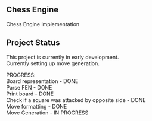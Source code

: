 ## Chess Engine

Chess Engine implementation

## Project Status

This project is currently in early development.  
Currently setting up move generation.

PROGRESS:  
Board representation - DONE  
Parse FEN - DONE  
Print board - DONE  
Check if a square was attacked by opposite side - DONE  
Move formatting - DONE  
Move Generation - IN PROGRESS  

